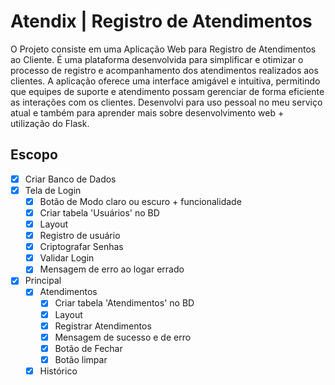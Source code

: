 # Atendix | Registro de Atendimentos

O Projeto consiste em uma Aplicação Web para Registro de Atendimentos ao Cliente. É uma plataforma desenvolvida para simplificar e otimizar o processo de registro e acompanhamento dos atendimentos realizados aos clientes. A aplicação oferece uma interface amigável e intuitiva, permitindo que equipes de suporte e atendimento possam gerenciar de forma eficiente as interações com os clientes. Desenvolvi para uso pessoal no meu serviço atual e também para aprender mais sobre desenvolvimento web + utilização do Flask.

## Escopo
- [X] Criar Banco de Dados
- [X] Tela de Login
  - [X] Botão de Modo claro ou escuro + funcionalidade
  - [X] Criar tabela 'Usuários' no BD
  - [X] Layout
  - [X] Registro de usuário
  - [X] Criptografar Senhas
  - [X] Validar Login
  - [X] Mensagem de erro ao logar errado
- [X] Principal
  - [X] Atendimentos
    - [X] Criar tabela 'Atendimentos' no BD 
    - [x] Layout
    - [X] Registrar Atendimentos
    - [X] Mensagem de sucesso e de erro
    - [X] Botão de Fechar
    - [X] Botão limpar
  - [X] Histórico